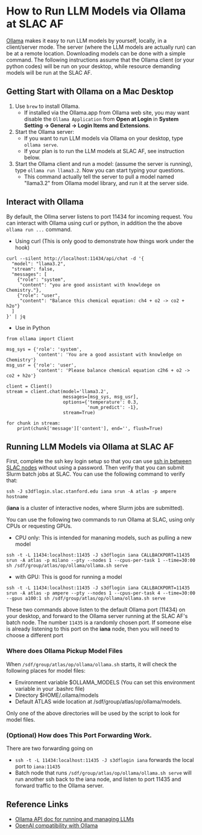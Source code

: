 # How to Run LLM Models via Ollama at SLAC AF

[Ollama](https://ollama.com/) makes it easy to run LLM models by yourself,
locally, in a client/server mode. The server (where the LLM models are actually
run) can be at a remote location. Downloading models can be done with a simple
command. The following instructions assume that the Ollama client (or your
python codes) will be run on your desktop, while resource demanding models will
be run at the SLAC AF.

## Getting Start with Ollama on a Mac Desktop

1. Use `brew` to install Ollama.
   - If installed via the Ollama.app from Ollama web site, you may want disable
     the `Ollama Application` from **Open at Login** in **System Setting ->
     General -> Login Items and Extensions**.
2. Start the Ollama server:
   - If you want to run LLM models via Ollama on your desktop, type
     `ollama serve`.
   - If your plan is to run the LLM models at SLAC AF, see instruction below.
3. Start the Ollama client and run a model: (assume the server is running), type
   `ollama run llama3.2`. Now you can start typing your questions.
   - This command actually tell the server to pull a model named "llama3.2" from
     Ollama model library, and run it at the server side.

## Interact with Ollama

By default, the Ollma server listens to port 11434 for incoming request. You can
interact with Ollama using curl or python, in addition the the above
`ollama run ...` command.

- Using curl (This is only good to demonstrate how things work under the hook)

```
curl --silent http://localhost:11434/api/chat -d '{
  "model": "llama3.2",
  "stream": false,
  "messages": [
    {"role": "system",
     "content": "you are good assistant with knowldege on Chemistry."},
    {"role": "user",
     "content": "Balance this chemical equation: ch4 + o2 -> co2 + h2o"}
  ]
}' | jq
```

- Use in Python

```
from ollama import Client

msg_sys = {'role': 'system',
           'content': 'You are a good assistant with knowledge on Chemistry'}
msg_usr = {'role': 'user',
           'content': 'Please balance chemical equation c2h6 + o2 -> co2 + h2o'}

client = Client()
stream = client.chat(model='llama3.2',
                     messages=[msg_sys, msg_usr],
                     options={'temperature': 0.3,
                              'num_predict': -1},
                     stream=True)

for chunk in stream:
    print(chunk['message']['content'], end='', flush=True)
```

## Running LLM Models via Ollama at SLAC AF

First, complete the ssh key login setup so that you can use
[ssh in between SLAC nodes](../SLAC/accessing.md) without using a password. Then
verify that you can submit Slurm batch jobs at SLAC. You can use the following
command to verify that:

```
ssh -J s3dflogin.slac.stanford.edu iana srun -A atlas -p ampere hostname
```

(**iana** is a cluster of interactive nodes, where Slurm jobs are submitted).

You can use the following two commands to run Ollama at SLAC, using only CPUs or
requesting GPUs.

- CPU only: This is intended for mananing models, such as pulling a new model

```
ssh -t -L 11434:localhost:11435 -J s3dflogin iana CALLBACKPORT=11435 srun -A atlas -p milano --pty --nodes 1 --cpus-per-task 1 --time=30:00               sh /sdf/group/atlas/op/ollama/ollama.sh serve
```

- with GPU: This is good for running a model

```
ssh -t -L 11434:localhost:11435 -J s3dflogin iana CALLBACKPORT=11435 srun -A atlas -p ampere --pty --nodes 1 --cpus-per-task 4 --time=30:00 --gpus a100:1 sh /sdf/group/atlas/op/ollama/ollama.sh serve
```

These two commands above listen to the default Ollama port (11434) on your
desktop, and forward to the Ollama server running at the SLAC AF's batch node.
The number `11435` is a randomly chosen port. If someone else is already
listening to this port on the **iana** node, then you will need to choose a
different port

### Where does Ollama Pickup Model Files

When `/sdf/group/atlas/op/ollama/ollama.sh` starts, it will check the following
places for model files:

- Environment variable $OLLAMA_MODELS (You can set this environment variable in
  your .bashrc file)
- Directory $HOME/.ollama/models
- Default ATLAS wide location at /sdf/group/atlas/op/ollama/models.

Only one of the above directories will be used by the script to look for model
files.

### (Optional) How does This Port Forwarding Work.

There are two forwarding going on

- `ssh -t -L 11434:localhost:11435 -J s3dflogin iana` forwards the local port to
  `iana:11435`
- Batch node that runs `/sdf/group/atlas/op/ollama/ollama.sh serve` will run
  another ssh back to the iana node, and listen to port 11435 and forward
  traffic to the Ollama server.

## Reference Links

- [Ollama API doc for running and managing LLMs](https://github.com/ollama/ollama/blob/main/docs/api.md)
- [OpenAI compatibility with Ollama](https://ollama.com/blog/openai-compatibility)

